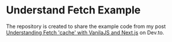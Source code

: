 # Understand Fetch Example

The repository is created to share the example code from my post [Understanding Fetch 'cache' with VanilaJS and Next.js](https://dev.to/lico/understanding-fetch-cache-with-vanilajs-and-nextjs-5g81) on Dev.to.
